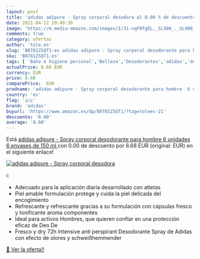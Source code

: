 ```yaml
---
layout: post
title: 'adidas adipure - Spray corporal desodora al 0.00 % de descuento'
date: 2021-04-12 19:49:36
image: 'https://m.media-amazon.com/images/I/31-nqF0fgEL._SL500_._SL400_.jpg'
comments: true
category: ofertas
author: 'tole.es'
slug: 'B0781ZSQT1-es adidas adipure - Spray corporal desodorante para hombre 6...'
sku: 'B0781ZSQT1-es'
tags: [ 'Baño e higiene personal','Belleza','Desodorantes','adidas','desodorante', ]
actualPrice: 8.68 EUR
currency: EUR
price: 8.68
comparePrice:  EUR
prodname: 'adidas adipure - Spray corporal desodorante para hombre  6 unidades  6 envases de 150 ml '
country: 'es'
flag: '🇪🇸'
brand: 'adidas'
buyurl: 'https://www.amazon.es/dp/B0781ZSQT1/?tag=tolees-21'
descuento: '0.00'
average: '8.68'
---
```


Está [adidas adipure - Spray corporal desodorante para hombre  6 unidades  6 envases de 150 ml ](https://www.amazon.es/dp/B0781ZSQT1/?tag=tolees-21) con 0.00 de descuento por 8.68 EUR (original:  EUR) en el siguiente enlace!

[![adidas adipure - Spray corporal desodora](https://m.media-amazon.com/images/I/31-nqF0fgEL._SL500_._SL400_.jpg)](https://www.amazon.es/dp/B0781ZSQT1/?tag=tolees-21)

ℹ️:

- Adecuado para la aplicación diaria desarrollado con atletas
- Piel amable formulación protege y cuida la piel delicada del encogimiento
- Refrescante y refrescante gracias a su formulación con cápsulas fresco y tonificante aroma componentes
- Ideal para activos Hombres, que quieren confiar en una protección eficaz de Deo De
- Fresco y dry 72h Intensive anti perspirant Desodorante Spray de Adidas con efecto de olores y schweißhemmender

[🛒 Ver la oferta!!](https://www.amazon.es/dp/B0781ZSQT1/?tag=tolees-21)
